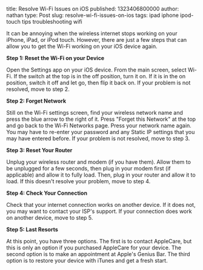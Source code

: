 title: Resolve Wi-Fi Issues on iOS
published: 1323406800000
author: nathan
type: Post
slug: resolve-wi-fi-issues-on-ios
tags: ipad
iphone
ipod-touch
tips
troubleshooting
wifi



It can be annoying when the wireless internet stops working on your iPhone, iPad, or iPod touch. However, there are just a few steps that can allow you to get the Wi-Fi working on your iOS device again.

<strong>Step 1: Reset the Wi-Fi on your Device</strong>

Open the Settings app on your iOS device. From the main screen, select Wi-Fi. If the switch at the top is in the off position, turn it on. If it is in the on position, switch it off and let go, then flip it back on. If your problem is not resolved, move to step 2.

<strong>Step 2: Forget Network</strong>

Still on the Wi-Fi settings screen, find your wireless network name and press the blue arrow to the right of it. Press "Forget this Network" at the top and go back to the Wi-Fi Networks page. Press your network name again. You may have to re-enter your password and any Static IP settings that you may have entered before. If your problem is not resolved, move to step 3.

<strong>Step 3: Reset Your Router</strong>

Unplug your wireless router and modem (if you have them). Allow them to be unplugged for a few seconds, then plug in your modem first (if applicable) and allow it to fully load. Then, plug in your router and allow it to load. If this doesn't resolve your problem, move to step 4.

<strong>Step 4: Check Your Connection</strong>

Check that your internet connection works on another device. If it does not, you may want to contact your ISP's support. If your connection does work on another device, move to step 5.

<strong>Step 5: Last Resorts</strong>

At this point, you have three options. The first is to contact AppleCare, but this is only an option if you purchased AppleCare for your device. The second option is to make an appointment at Apple's Genius Bar. The third option is to restore your device with iTunes and get a fresh start.
